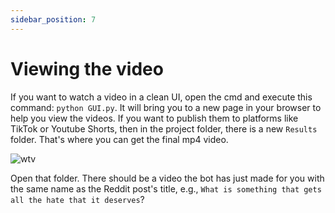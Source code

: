```yaml
---
sidebar_position: 7
---
```


# Viewing the video

If you want to watch a video in a clean UI, open the cmd and execute this command: `python GUI.py`. It will bring you to a new page in your browser to help you view the videos. 
If you want to publish them to platforms like TikTok or Youtube Shorts, then in the project folder, there is a new `Results` folder. 
That's where you can get the final mp4 video.

![wtv](<.gitbook/assets/image (8).png>)

Open that folder. There should be a video the bot has just made for you with the same name as the Reddit post's title, e.g., `What is something that gets all the hate that it deserves`?